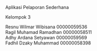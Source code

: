Aplikasi Pelaporan Sederhana

Kelompok 3 

Resnu Wilmar Wibisana 00000059536<br>
Ragil Muhamad Ramadhan 00000058511<br>
Adhy Ardana Setyawan 00000059569<br>
Fadhil Dzaky Muhammad 00000058398  

